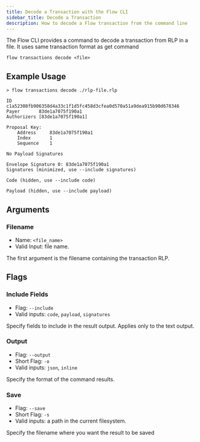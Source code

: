 ```yaml
---
title: Decode a Transaction with the Flow CLI
sidebar_title: Decode a Transaction
description: How to decode a Flow transaction from the command line
---
```


The Flow CLI provides a command to decode a transaction
from RLP in a file. It uses same transaction format as get command

```shell
flow transactions decode <file>
```

## Example Usage

```shell
> flow transactions decode ./rlp-file.rlp 

ID		c1a52308fb906358d4a33c1f1d5fc458d3cfea0d570a51a9dea915b90d678346
Payer		83de1a7075f190a1
Authorizers	[83de1a7075f190a1]

Proposal Key:	
    Address	    83de1a7075f190a1
    Index	    1
    Sequence	1

No Payload Signatures

Envelope Signature 0: 83de1a7075f190a1
Signatures (minimized, use --include signatures)

Code (hidden, use --include code)

Payload (hidden, use --include payload)
```

## Arguments

### Filename

- Name: `<file_name>`
- Valid Input: file name.

The first argument is the filename containing the transaction RLP.

## Flags
    
### Include Fields

- Flag: `--include`
- Valid inputs: `code`, `payload`, `signatures`

Specify fields to include in the result output. Applies only to the text output.

### Output

- Flag: `--output`
- Short Flag: `-o`
- Valid inputs: `json`, `inline`

Specify the format of the command results.

### Save

- Flag: `--save`
- Short Flag: `-s`
- Valid inputs: a path in the current filesystem.

Specify the filename where you want the result to be saved
